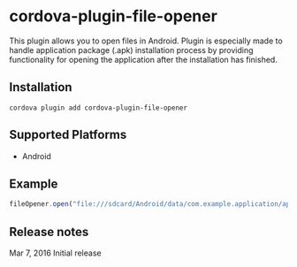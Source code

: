# cordova-plugin-file-opener

This plugin allows you to open files in Android.
Plugin is especially made to handle application package (.apk) installation process by providing functionality for opening the application after the installation has finished.

## Installation

    cordova plugin add cordova-plugin-file-opener

## Supported Platforms

- Android

## Example

```````javascript
fileOpener.open("file:///sdcard/Android/data/com.example.application/application.apk");
```````

## Release notes

Mar 7, 2016
Initial release
